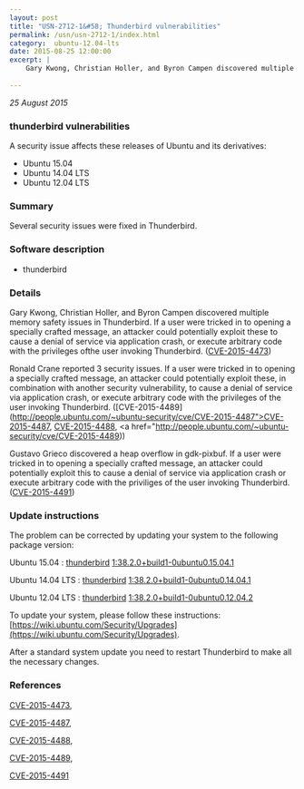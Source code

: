 ```yaml
---
layout: post
title: "USN-2712-1&#58; Thunderbird vulnerabilities"
permalink: /usn/usn-2712-1/index.html
category:  ubuntu-12.04-lts
date: 2015-08-25 12:00:00
excerpt: |
    Gary Kwong, Christian Holler, and Byron Campen discovered multiple memory safety issues in Thunderbird. If a user were tricked in to opening a specially crafted message, an attacker could potentially exploit these to cause a denial of service via application crash, or execute arbitrary code with the privileges ofthe user invoking Thunderbird. ([CVE-2015-4473](http://people.ubuntu.com/~ubuntu-security/cve/CVE-2015-4473))
    
--- 
```

 
 

*25 August 2015*

### thunderbird vulnerabilities

A security issue affects these releases of Ubuntu and its derivatives:

* Ubuntu 15.04
* Ubuntu 14.04 LTS
* Ubuntu 12.04 LTS

### Summary

Several security issues were fixed in Thunderbird. 

### Software description

* thunderbird 

### Details

Gary Kwong, Christian Holler, and Byron Campen discovered multiple memory safety issues in Thunderbird. If a user were tricked in to opening a specially crafted message, an attacker could potentially exploit these to cause a denial of service via application crash, or execute arbitrary code with the privileges ofthe user invoking Thunderbird. ([CVE-2015-4473](http://people.ubuntu.com/~ubuntu-security/cve/CVE-2015-4473))

Ronald Crane reported 3 security issues. If a user were tricked in to opening a specially crafted message, an attacker could potentially exploit these, in combination with another security vulnerability, to cause a denial of service via application crash, or execute arbitrary code with the privileges of the user invoking Thunderbird. ([CVE-2015-4489](http://people.ubuntu.com/~ubuntu-security/cve/CVE-2015-4487">CVE-2015-4487</a>, <a href="http://people.ubuntu.com/~ubuntu-security/cve/CVE-2015-4488">CVE-2015-4488</a>, <a href="http://people.ubuntu.com/~ubuntu-security/cve/CVE-2015-4489))

Gustavo Grieco discovered a heap overflow in gdk-pixbuf. If a user were tricked in to opening a specially crafted message, an attacker could potentially exploit this to cause a denial of service via application crash or execute arbitrary code with the priviliges of the user invoking Thunderbird. ([CVE-2015-4491](http://people.ubuntu.com/~ubuntu-security/cve/CVE-2015-4491)) 

### Update instructions

The problem can be corrected by updating your system to the following package version:

Ubuntu 15.04
 : [thunderbird](https://launchpad.net/ubuntu/+source/thunderbird) <span> [1:38.2.0+build1-0ubuntu0.15.04.1](https://launchpad.net/ubuntu/+source/thunderbird/1:38.2.0+build1-0ubuntu0.15.04.1) </span> 

Ubuntu 14.04 LTS
 : [thunderbird](https://launchpad.net/ubuntu/+source/thunderbird) <span> [1:38.2.0+build1-0ubuntu0.14.04.1](https://launchpad.net/ubuntu/+source/thunderbird/1:38.2.0+build1-0ubuntu0.14.04.1) </span> 

Ubuntu 12.04 LTS
 : [thunderbird](https://launchpad.net/ubuntu/+source/thunderbird) <span> [1:38.2.0+build1-0ubuntu0.12.04.2](https://launchpad.net/ubuntu/+source/thunderbird/1:38.2.0+build1-0ubuntu0.12.04.2) </span> 

To update your system, please follow these instructions: [https://wiki.ubuntu.com/Security/Upgrades](https://wiki.ubuntu.com/Security/Upgrades).

After a standard system update you need to restart Thunderbird to make all the necessary changes. 

### References

 
 [CVE-2015-4473](http://people.ubuntu.com/~ubuntu-security/cve/CVE-2015-4473), 

 [CVE-2015-4487](http://people.ubuntu.com/~ubuntu-security/cve/CVE-2015-4487), 

 [CVE-2015-4488](http://people.ubuntu.com/~ubuntu-security/cve/CVE-2015-4488), 

 [CVE-2015-4489](http://people.ubuntu.com/~ubuntu-security/cve/CVE-2015-4489), 

 [CVE-2015-4491](http://people.ubuntu.com/~ubuntu-security/cve/CVE-2015-4491)
 


